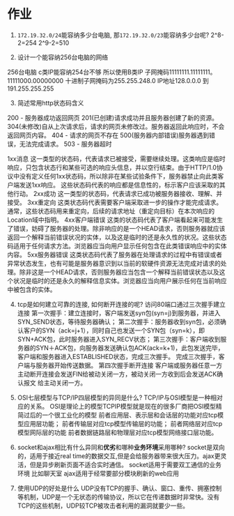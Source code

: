 # 作业

1. `172.19.32.0/24`能容纳多少台电脑, 那`172.19.32.0/23`能容纳多少台呢?
	2^8-2=254                             2^9-2=510
 
2. 设计一个能容纳256台电脑的网络

256台电脑 c类IP能容纳254台不够 所以使用B类IP  子网掩码11111111.11111111。11111000.00000000
十进制子网掩码为255.255.248.0   IP地址128.0.0.0 到191.255.255.255

3. 简述常用http状态码含义

200 - 服务器成功返回网页
201(已创建)请求成功并且服务器创建了新的资源。
304(未修改)自从上次请求后，请求的网页未修改过。服务器返回此响应时，不会返回网页内容。
404 - 请求的网页不存在
500(服务器内部错误)服务器遇到错误，无法完成请求。
503 - 服务器超时

1xx消息
这一类型的状态码，代表请求已被接受，需要继续处理。这类响应是临时响应，只包含状态行和某些可选的响应头信息，并以空行结束。由于HTTP/1.0协议中没有定义任何1xx状态码，所以除非在某些试验条件下，服务器禁止向此类客户端发送1xx响应。 这些状态码代表的响应都是信息性的，标示客户应该采取的其他行动。
2xx成功
这一类型的状态码，代表请求已成功被服务器接收、理解、并接受。
3xx重定向
这类状态码代表需要客户端采取进一步的操作才能完成请求。通常，这些状态码用来重定向，后续的请求地址（重定向目标）在本次响应的Location域中指明。
4xx客户端错误
这类的状态码代表了客户端看起来可能发生了错误，妨碍了服务器的处理。除非响应的是一个HEAD请求，否则服务器就应该返回一个解释当前错误状况的实体，以及这是临时的还是永久性的状况。这些状态码适用于任何请求方法。浏览器应当向用户显示任何包含在此类错误响应中的实体内容。
5xx服务器错误
这类状态码代表了服务器在处理请求的过程中有错误或者异常状态发生，也有可能是服务器意识到以当前的软硬件资源无法完成对请求的处理。除非这是一个HEAD请求，否则服务器应当包含一个解释当前错误状态以及这个状况是临时的还是永久的解释信息实体。浏览器应当向用户展示任何在当前响应中被包含的实体。

4. tcp是如何建立可靠的连接, 如何断开连接的呢?
访问80端口通过三次握手建立连接
第一次握手：建立连接时，客户端发送syn包(syn=j)到服务器，并进入SYN_SEND状态，等待服务器确认； 
第二次握手：服务器收到syn包，必须确认客户的SYN（ack=j+1），同时自己也发送一个SYN包（syn=k），即SYN+ACK包，此时服务器进入SYN_RECV状态； 
第三次握手：客户端收到服务器的SYN＋ACK包，向服务器发送确认包ACK(ack=k+1)，此包发送完毕，客户端和服务器进入ESTABLISHED状态，完成三次握手。 
完成三次握手，客户端与服务器开始传送数据。
第四次握手断开连接
客户端或服务器任意一方主动断开连接会发送FIN给被动关闭一方，被动关闭一方收到后会发送ACK确认报文
给主动关闭一方。

5. OSI七层模型与TCP/IP四层模型的异同是什么?
TCP/IP与OSI模型是一种相对应的关系。 OSI是理论上的模型TCPIP模型就是现在的很多厂商把OSI模型精简过后的一个很工业化的模型
前者应用层、表示层和会话层的功能对应tcp模型应用层功能；
前者传输层对应tcp模型传输层的功能；
前者网络层对应tcp模型网际层的功能
前者数据链路层和物理层对应tcp模型网络接口层功能。

6. socket和ajax相比有什么异同和**优劣**和哪种**业务环境**采用哪种?
socket是双向的，适用于接近real time的数据交互,但是会给服务器带来很大压力。ajax更灵活，但是异步刷新页面不适合实时通信。
socket适用于需要双工通信的业务环境 比如聊天室
ajax适用于经常要部分模块刷新的web应用

7. 使用UDP的好处是什么
UDP没有TCP的握手、确认、窗口、重传、拥塞控制等机制，UDP是一个无状态的传输协议，所以它在传递数据时非常快。没有TCP的这些机制，UDP较TCP被攻击者利用的漏洞就要少一些。
